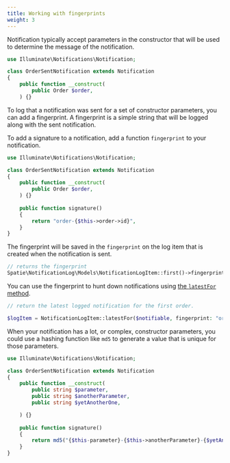 ```yaml
---
title: Working with fingerprints
weight: 3
---
```


Notification typically accept parameters in the constructor that will be used to determine the message of the notification.

```php 
use Illuminate\Notifications\Notification;

class OrderSentNotification extends Notification
{
    public function __construct(
        public Order $order,
    ) {}
```

To log that a notification was sent for a set of constructor parameters, you can add a fingerprint. A fingerprint is a simple string that will be logged along with the sent notification.

To add a signature to a notification, add a function `fingerprint` to your notification.

```php 
use Illuminate\Notifications\Notification;

class OrderSentNotification extends Notification
{
    public function __construct(
        public Order $order,
    ) {}
    
    public function signature()
    {
        return "order-{$this->order->id}",
    }
}
```

The fingerprint will be saved in the `fingerprint` on the log item that is created when the notification is sent.

```php
// returns the fingerprint
Spatie\NotificationLog\Models\NotificationLogItem::first()->fingerprint;
```

You can use the fingerprint to hunt down notifications using [the `latestFor` method](/docs/laravel-notification-log/v1/basic-usage/querying-the-notification-log).

```php
// return the latest logged notification for the first order.

$logItem = NotificationLogItem::latestFor($notifiable, fingerprint: "order-1");
```

When your notification has a lot, or complex, constructor parameters, you could use a hashing function like `md5` to generate a value that is unique for those parameters.

```php 
use Illuminate\Notifications\Notification;

class OrderSentNotification extends Notification
{
    public function __construct(
        public string $parameter,
        public string $anotherParameter,
        public string $yetAnotherOne,

    ) {}
    
    public function signature()
    {
        return md5("{$this-parameter}-{$this->anotherParameter}-{$yetAnotherOne}",
    }
}
```
